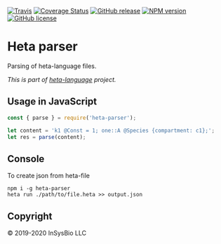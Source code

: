 
[![Travis](https://travis-ci.org/insysbio/heta-parser.svg?branch=master)](https://travis-ci.org/insysbio/heta-parser)
[![Coverage Status](https://coveralls.io/repos/github/insysbio/heta-parser/badge.svg?branch=master)](https://coveralls.io/github/insysbio/heta-parser?branch=master)
[![GitHub release](https://img.shields.io/github/release/insysbio/heta-parser.svg)](https://github.com/insysbio/heta-parser/releases/)
[![NPM version](https://img.shields.io/npm/v/heta-parser.svg)](https://www.npmjs.com/package/heta-parser)
[![GitHub license](https://img.shields.io/github/license/insysbio/heta-parser.svg)](https://github.com/insysbio/heta-parser/blob/master/LICENSE)

# Heta parser

Parsing of heta-language files.

*This is part of [heta-language](https://hetalang.github.io/) project.*

## Usage in JavaScript

```javascript
const { parse } = require('heta-parser');

let content = 'k1 @Const = 1; one::A @Species {compartment: c1};';
let res = parse(content);
```

## Console
To create json from heta-file

```shell
npm i -g heta-parser
heta run ./path/to/file.heta >> output.json
```

## Copyright

&copy; 2019-2020 InSysBio LLC
